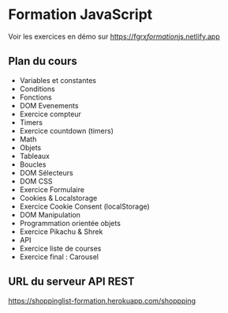 ﻿# Formation JavaScript

Voir les exercices en démo sur [https://fgrx*formation*js.netlify.app](https://fgrx*formation*js.netlify.app)

## Plan du cours

- Variables et constantes
- Conditions
- Fonctions
- DOM Evenements
- Exercice compteur
- Timers
- Exercice countdown (timers)
- Math
- Objets
- Tableaux
- Boucles
- DOM Sélecteurs
- DOM CSS
- Exercice Formulaire
- Cookies & Localstorage
- Exercice Cookie Consent (localStorage)
- DOM Manipulation
- Programmation orientée objets
- Exercice Pikachu & Shrek
- API
- Exercice liste de courses
- Exercice final : Carousel

## URL du serveur API REST

https://shoppinglist-formation.herokuapp.com/shoppping
